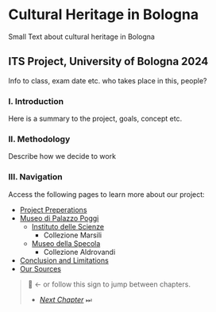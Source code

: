 # Cultural Heritage in Bologna
Small Text about cultural heritage in Bologna

## ITS Project, University of Bologna 2024
Info to class, exam date etc. who takes place in this, people?

### I. Introduction
Here is a summary to the project, goals, concept etc.

### II. Methodology
Describe how we decide to work

### III. Navigation
Access the following pages to learn more about our project:

- [Project Preperations](Project-Prep.md)
- [Museo di Palazzo Poggi](Poggi.md)
  - [Instituto delle Scienze](Scienze.md)
    - Collezione Marsili
  - [Museo della Specola](Specola.md)
    - Collezione Aldrovandi
- [Conclusion and Limitations](Conslusion.md)
- [Our Sources](Sources.md)


> 🧭 ← or follow this sign to jump between chapters.
>
> - [*Next Chapter*](Project-Prep.md) ⏭ 
